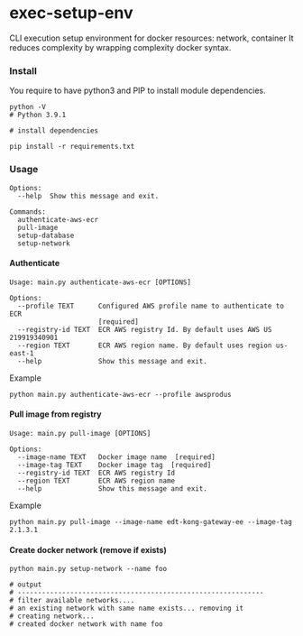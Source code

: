 # exec-setup-env
CLI execution setup environment for docker resources: network, container It reduces complexity by wrapping complexity docker syntax.

### Install 

You require to have python3 and PIP to install module dependencies.

```
python -V
# Python 3.9.1

# install dependencies

pip install -r requirements.txt
```

### Usage
```
Options:
  --help  Show this message and exit.

Commands:
  authenticate-aws-ecr
  pull-image
  setup-database
  setup-network
 ```

#### Authenticate 

```
Usage: main.py authenticate-aws-ecr [OPTIONS]

Options:
  --profile TEXT      Configured AWS profile name to authenticate to ECR
                      [required]
  --registry-id TEXT  ECR AWS registry Id. By default uses AWS US 219919340901
  --region TEXT       ECR AWS region name. By default uses region us-east-1
  --help              Show this message and exit.
```

Example

```
python main.py authenticate-aws-ecr --profile awsprodus

```

#### Pull image from registry

```
Usage: main.py pull-image [OPTIONS]

Options:
  --image-name TEXT   Docker image name  [required]
  --image-tag TEXT    Docker image tag  [required]
  --registry-id TEXT  ECR AWS registry Id
  --region TEXT       ECR AWS region name
  --help              Show this message and exit.

```

Example

```
python main.py pull-image --image-name edt-kong-gateway-ee --image-tag 2.1.3.1
```

#### Create docker network (remove if exists)

```
python main.py setup-network --name foo

# output
# -------------------------------------------------------------
# filter available networks....
# an existing network with same name exists... removing it
# creating network...
# created docker network with name foo
```
